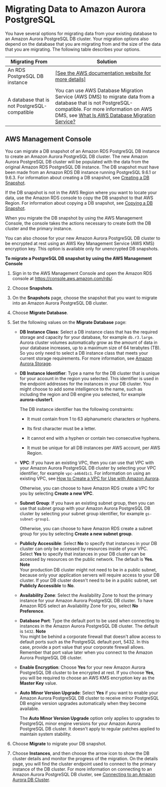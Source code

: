 # Migrating Data to Amazon Aurora PostgreSQL<a name="AuroraPostgreSQL.Migrating"></a>

You have several options for migrating data from your existing database to an Amazon Aurora PostgreSQL DB cluster\. Your migration options also depend on the database that you are migrating from and the size of the data that you are migrating\. The following table describes your options\.


| Migrating From | Solution | 
| --- | --- | 
| An RDS PostgreSQL DB instance |  [\[See the AWS documentation website for more details\]](http://docs.aws.amazon.com/AmazonRDS/latest/UserGuide/AuroraPostgreSQL.Migrating.html)  | 
| A database that is not PostgreSQL\-compatible |  You can use AWS Database Migration Service \(AWS DMS\) to migrate data from a database that is not PostgreSQL\-compatible\. For more information on AWS DMS, see [What Is AWS Database Migration Service?](http://docs.aws.amazon.com/dms/latest/userguide/Welcome.html) | 

## AWS Management Console<a name="AuroraPostgreSQL.Migrating.RDSPostgreSQL.Import.Console"></a>

You can migrate a DB snapshot of an Amazon RDS PostgreSQL DB instance to create an Amazon Aurora PostgreSQL DB cluster\. The new Amazon Aurora PostgreSQL DB cluster will be populated with the data from the original Amazon RDS PostgreSQL DB instance\. The DB snapshot must have been made from an Amazon RDS DB instance running PostgreSQL 9\.6\.1 or 9\.6\.3\. For information about creating a DB snapshot, see [Creating a DB Snapshot](http://docs.aws.amazon.com/AmazonRDS/latest/UserGuide/USER_CreateSnapshot.html)\.

If the DB snapshot is not in the AWS Region where you want to locate your data, use the Amazon RDS console to copy the DB snapshot to that AWS Region\. For information about copying a DB snapshot, see [Copying a DB Snapshot](http://docs.aws.amazon.com/AmazonRDS/latest/UserGuide/USER_CopySnapshot.html)\.

When you migrate the DB snapshot by using the AWS Management Console, the console takes the actions necessary to create both the DB cluster and the primary instance\.

You can also choose for your new Amazon Aurora PostgreSQL DB cluster to be encrypted at rest using an AWS Key Management Service \(AWS KMS\) encryption key\. This option is available only for unencrypted DB snapshots\.

**To migrate a PostgreSQL DB snapshot by using the AWS Management Console**

1. Sign in to the AWS Management Console and open the Amazon RDS console at [https://console\.aws\.amazon\.com/rds/](https://console.aws.amazon.com/rds/)\.

1. Choose **Snapshots**\.

1. On the **Snapshots** page, choose the snapshot that you want to migrate into an Amazon Aurora PostgreSQL DB cluster\.

1. Choose **Migrate Database**\.

1. Set the following values on the **Migrate Database** page:

   + **DB Instance Class**: Select a DB instance class that has the required storage and capacity for your database, for example `db.r3.large`\. Aurora cluster volumes automatically grow as the amount of data in your database increases, up to a maximum size of 64 terabytes \(TB\)\. So you only need to select a DB instance class that meets your current storage requirements\. For more information, see [Amazon Aurora Storage](Aurora.Overview.md#Aurora.Overview.Storage)\.

   + **DB Instance Identifier**: Type a name for the DB cluster that is unique for your account in the region you selected\. This identifier is used in the endpoint addresses for the instances in your DB cluster\. You might choose to add some intelligence to the name, such as including the region and DB engine you selected, for example **aurora\-cluster1**\.

     The DB instance identifier has the following constraints:

     + It must contain from 1 to 63 alphanumeric characters or hyphens\.

     + Its first character must be a letter\.

     + It cannot end with a hyphen or contain two consecutive hyphens\.

     + It must be unique for all DB instances per AWS account, per AWS Region\.

   + **VPC**: If you have an existing VPC, then you can use that VPC with your Amazon Aurora PostgreSQL DB cluster by selecting your VPC identifier, for example `vpc-a464d1c1`\. For information on using an existing VPC, see [How to Create a VPC for Use with Amazon Aurora](Aurora.CreateVPC.md)\.

     Otherwise, you can choose to have Amazon RDS create a VPC for you by selecting **Create a new VPC**\. 

   + **Subnet Group**: If you have an existing subnet group, then you can use that subnet group with your Amazon Aurora PostgreSQL DB cluster by selecting your subnet group identifier, for example `gs-subnet-group1`\.

     Otherwise, you can choose to have Amazon RDS create a subnet group for you by selecting **Create a new subnet group**\. 

   + **Publicly Accessible**: Select **No** to specify that instances in your DB cluster can only be accessed by resources inside of your VPC\. Select **Yes** to specify that instances in your DB cluster can be accessed by resources on the public network\. The default is **Yes**\.
**Note**  
Your production DB cluster might not need to be in a public subnet, because only your application servers will require access to your DB cluster\. If your DB cluster doesn't need to be in a public subnet, set **Publicly Accessible** to **No**\.

   + **Availability Zone**: Select the Availability Zone to host the primary instance for your Amazon Aurora PostgreSQL DB cluster\. To have Amazon RDS select an Availability Zone for you, select **No Preference**\.

   + **Database Port**: Type the default port to be used when connecting to instances in the Amazon Aurora PostgreSQL DB cluster\. The default is `5432`\.
**Note**  
You might be behind a corporate firewall that doesn't allow access to default ports such as the PostgreSQL default port, 5432\. In this case, provide a port value that your corporate firewall allows\. Remember that port value later when you connect to the Amazon Aurora PostgreSQL DB cluster\.

   + **Enable Encryption**: Choose **Yes** for your new Amazon Aurora PostgreSQL DB cluster to be encrypted at rest\. If you choose **Yes**, you will be required to choose an AWS KMS encryption key as the **Master Key** value\.

   + **Auto Minor Version Upgrade**: Select **Yes** if you want to enable your Amazon Aurora PostgreSQL DB cluster to receive minor PostgreSQL DB engine version upgrades automatically when they become available\.

     The **Auto Minor Version Upgrade** option only applies to upgrades to PostgreSQL minor engine versions for your Amazon Aurora PostgreSQL DB cluster\. It doesn't apply to regular patches applied to maintain system stability\.

1. Choose **Migrate** to migrate your DB snapshot\. 

1. Choose **Instances**, and then choose the arrow icon to show the DB cluster details and monitor the progress of the migration\. On the details page, you will find the cluster endpoint used to connect to the primary instance of the DB cluster\. For more information on connecting to an Amazon Aurora PostgreSQL DB cluster, see [Connecting to an Amazon Aurora DB Cluster](Aurora.Connecting.md)\. 